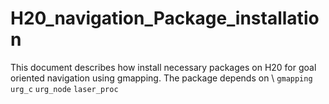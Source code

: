 # H20_navigation_Package_installation
This document describes how install necessary packages on H20 for goal oriented navigation using gmapping. 
The package depends on 
\\
`gmapping`
`urg_c`
`urg_node`
`laser_proc`


